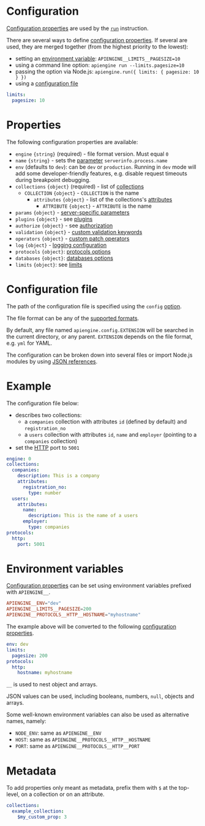 # Configuration

[Configuration properties](#properties) are used by the
[`run`](run.md) instruction.

There are several ways to define [configuration properties](#properties).
If several are used, they are merged together (from the highest priority to
the lowest):
  - setting an [environment variable](#environment-variables):
    `APIENGINE__LIMITS__PAGESIZE=10`
  - using a command line option: `apiengine run --limits.pagesize=10`
  - passing the option via Node.js:
    `apiengine.run({ limits: { pagesize: 10 } })`
  - using a [configuration file](#configuration-file)

```yml
limits:
  pagesize: 10
```

# Properties

The following configuration properties are available:
  - `engine` `{string}` (required) - file format version. Must equal `0`
  - `name` `{string}` - sets the [parameter](functions.md#parameters)
    `serverinfo.process.name`
  - `env` (defaults to `dev`): can be `dev` or `production`.
    Running in `dev` mode will add some developer-friendly features, e.g.
    disable request timeouts during breakpoint debugging.
  - `collections` `{object}` (required) - list of
    [collections](collections.md#collections)
    - `COLLECTION` `{object}` - `COLLECTION` is the name
      - `attributes` `{object}` - list of the collections's
        [attributes](collections.md#attributes)
        - `ATTRIBUTE` `{object}` - `ATTRIBUTE` is the name
  - `params` `{object}` -
    [server-specific parameters](functions.md#server-specific-parameters)
  - `plugins` `{object}` - see [plugins](plugins.md)
  - `authorize` `{object}` - see [authorization](authorization.md)
  - `validation` `{object}` -
    [custom validation keywords](validation.md#custom-validation)
  - `operators` `{object}` -
    [custom patch operators](patch.md#custom-operators)
  - `log` `{object}` - [logging configuration](logging.md)
  - `protocols` `{object}`: [protocols options](protocols.md)
  - `databases` `{object}`: [databases options](databases.md)
  - `limits` `{object}`: see [limits](limits.md)

# Configuration file

The path of the configuration file is specified using the
`config` [option](run.md).

The file format can be any of the [supported formats](formats.md).

By default, any file named `apiengine.config.EXTENSION` will be searched in
the current directory, or any parent. `EXTENSION` depends on the file format,
e.g. `yml` for YAML.

The configuration can be broken down into several files or import Node.js
modules by using [JSON references](json_references.md).

# Example

The configuration file below:
  - describes two collections:
    - a `companies` collection with attributes `id` (defined by default)
      and `registration_no`
    - a `users` collection with attributes `id`, `name` and `employer`
      (pointing to a `companies` collection)
  - set the [HTTP](http.md) port to `5001`

```yml
engine: 0
collections:
  companies:
    description: This is a company
    attributes:
      registration_no:
        type: number
  users:
    attributes:
      name:
        description: This is the name of a users
      employer:
        type: companies
protocols:
  http:
    port: 5001
```

# Environment variables

[Configuration properties](#properties) can be set using environment variables
prefixed with `APIENGINE__`.

```toml
APIENGINE__ENV="dev"
APIENGINE__LIMITS__PAGESIZE=200
APIENGINE__PROTOCOLS__HTTP__HOSTNAME="myhostname"
```

The example above will be converted to the following
[configuration properties](#properties).

```yml
env: dev
limits:
  pagesize: 200
protocols:
  http:
    hostname: myhostname
```

`__` is used to nest object and arrays.

JSON values can be used, including booleans, numbers, `null`, objects and
arrays.

Some well-known environment variables can also be used as alternative names,
namely:
  - `NODE_ENV`: same as `APIENGINE__ENV`
  - `HOST`: same as `APIENGINE__PROTOCOLS__HTTP__HOSTNAME`
  - `PORT`: same as `APIENGINE__PROTOCOLS__HTTP__PORT`

# Metadata

To add properties only meant as metadata, prefix them with `$` at the
top-level, on a collection or on an attribute.

```yml
collections:
  example_collection:
    $my_custom_prop: 3
```
